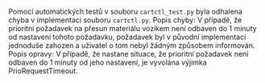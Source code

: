 Pomocí automatických testů v souboru `cartctl_test.py` byla odhalena chyba v implementaci souboru `cartctl.py`.
Popis chyby:
V případě, že prioritní požadavek na přesun materiálu vozíkem není odbaven do 1 minuty od nastavení tohoto požadavku, požadavek byl v původní implementaci jednoduše zahozen a uživatel o tom nebyl žádným způsobem informován. 
Popis opravy:
V případě, že nastane situace, že prioritní požadavek není odbaven do 1 minuty od jeho nastavení, je vyvolána výjimka PrioRequestTimeout.
